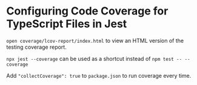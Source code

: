 # Configuring Code Coverage for TypeScript Files in Jest

<TimeStamp start="1:15" end="1:25">

`open coverage/lcov-report/index.html` to view an HTML version of the testing coverage report.

</TimeStamp>

<TimeStamp start="1:55" end="2:10">

`npx jest --coverage` can be used as a shortcut instead of `npm test -- --coverage`

</TimeStamp>

<TimeStamp start="2:15" end="2:25">

Add `"collectCoverage": true` to `package.json` to run coverage every time.

</TimeStamp>
